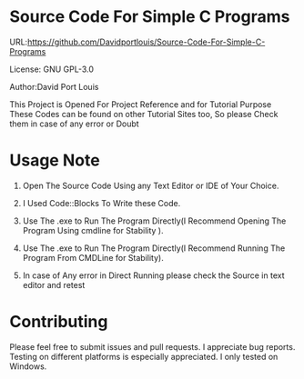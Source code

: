 # Source Code For Simple C Programs

URL:https://github.com/Davidportlouis/Source-Code-For-Simple-C-Programs

License: GNU GPL-3.0

Author:David Port Louis

This Project is Opened For Project Reference and for Tutorial Purpose 
These Codes can be found on other Tutorial Sites too, So please Check them in case of any error or Doubt

Usage Note
==========

1. Open The Source Code Using any Text Editor or IDE of Your Choice.
2. I Used Code::Blocks To Write these Code.

3. Use The .exe to Run The Program Directly(I Recommend Opening The Program Using cmdline for Stability ).

3. Use The .exe to Run The Program Directly(I Recommend Running The Program From CMDLine for Stability).

4. In case of Any error in Direct Running please check the Source in text editor and retest

Contributing
============

Please feel free to submit issues and pull requests. I appreciate bug reports.
Testing on different platforms is especially appreciated. I only tested on Windows.
